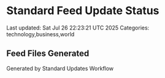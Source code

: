 # Standard Feed Update Status
Last updated: Sat Jul 26 22:23:21 UTC 2025
Categories: technology,business,world

## Feed Files Generated

Generated by Standard Updates Workflow
